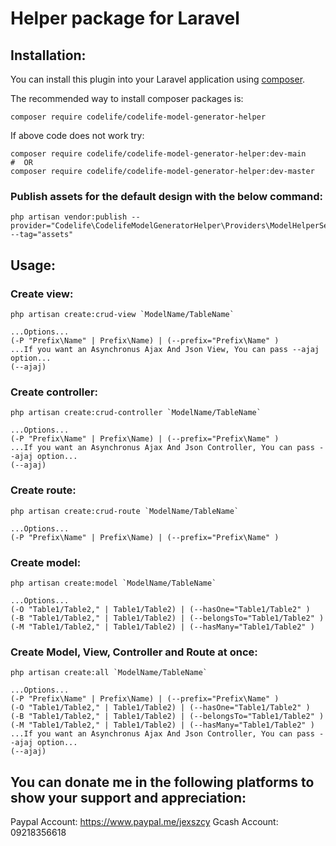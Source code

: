 # Helper package for Laravel

## Installation:

You can install this plugin into your Laravel application using [composer](https://getcomposer.org).

The recommended way to install composer packages is:

```shell
composer require codelife/codelife-model-generator-helper
```

If above code does not work try: 
```shell
composer require codelife/codelife-model-generator-helper:dev-main
#  OR
composer require codelife/codelife-model-generator-helper:dev-master
```
<!-- 
## This helper automatically requires this plugin to work properly, but you can manually require it:
```shell
composer require doctrine/dbal
``` -->


<!-- ### Load this in config/app.php

```php
...
Codelife\CodelifeModelGeneratorHelper\Providers\ModelHelperServiceProvider::class,
...
``` -->

<!-- ### Publish commands with the below command
```shell
php artisan vendor:publish --provider="Codelife\CodelifeModelGeneratorHelper\Providers\ModelHelperServiceProvider" --tag="commands"
``` -->

### Publish assets for the default design with the below command:
```shell
php artisan vendor:publish --provider="Codelife\CodelifeModelGeneratorHelper\Providers\ModelHelperServiceProvider" --tag="assets"
```

## Usage:

### Create view:
```shell
php artisan create:crud-view `ModelName/TableName`

...Options...
(-P "Prefix\Name" | Prefix\Name) | (--prefix="Prefix\Name" )
...If you want an Asynchronus Ajax And Json View, You can pass --ajaj option...
(--ajaj)
```

### Create controller: 
```shell
php artisan create:crud-controller `ModelName/TableName`

...Options...
(-P "Prefix\Name" | Prefix\Name) | (--prefix="Prefix\Name" )
...If you want an Asynchronus Ajax And Json Controller, You can pass --ajaj option...
(--ajaj)
```

### Create route: 
```shell
php artisan create:crud-route `ModelName/TableName`

...Options...
(-P "Prefix\Name" | Prefix\Name) | (--prefix="Prefix\Name" )
```

### Create model: 
```shell
php artisan create:model `ModelName/TableName`

...Options...
(-O "Table1/Table2," | Table1/Table2) | (--hasOne="Table1/Table2" )
(-B "Table1/Table2," | Table1/Table2) | (--belongsTo="Table1/Table2" )
(-M "Table1/Table2," | Table1/Table2) | (--hasMany="Table1/Table2" )
```

### Create Model, View, Controller and Route at once:
```shell
php artisan create:all `ModelName/TableName`

...Options...
(-P "Prefix\Name" | Prefix\Name) | (--prefix="Prefix\Name" )
(-O "Table1/Table2," | Table1/Table2) | (--hasOne="Table1/Table2" )
(-B "Table1/Table2," | Table1/Table2) | (--belongsTo="Table1/Table2" )
(-M "Table1/Table2," | Table1/Table2) | (--hasMany="Table1/Table2" )
...If you want an Asynchronus Ajax And Json Controller, You can pass --ajaj option...
(--ajaj)
```

## You can donate me in the following platforms to show your support and appreciation:
Paypal Account: https://www.paypal.me/jexszcy
Gcash Account: 09218356618
